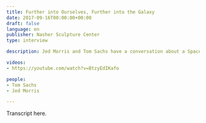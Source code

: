 ```yaml
---
title: Further into Ourselves, Further into the Galaxy
date: 2017-09-16T00:00:00+00:00
draft: false
language: en
publisher: Nasher Sculpture Center
type: interview

description: Jed Morris and Tom Sachs have a conversation about a Space Program and a Tea Ceremony.

videos:
- https://youtube.com/watch?v=BtzyEdIKafo

people:
- Tom Sachs
- Jed Morris

---
```


Transcript here.